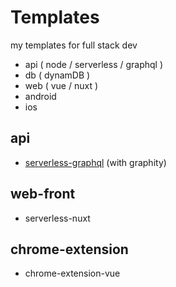 # Templates

my templates for full stack dev

- api ( node / serverless / graphql )
- db ( dynamDB )
- web ( vue / nuxt )
- android
- ios

## api

- [serverless-graphql](/serverless-graphql) (with graphity)

## web-front

- serverless-nuxt


## chrome-extension

- chrome-extension-vue